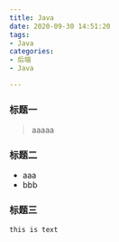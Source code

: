 ```yaml
---
title: Java
date: 2020-09-30 14:51:20
tags: 
- Java
categories: 
- 后端
- Java

---
```


### 标题一
> aaaaa

### 标题二
- aaa
- bbb

### 标题三
```text
this is text
```